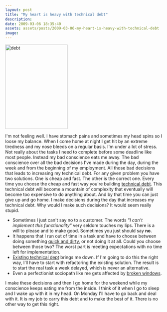 ```yaml
---
layout: post
title: "My heart is heavy with technical debt"
description:
date: 2009-03-06 18:35:40
assets: assets/posts/2009-03-06-my-heart-is-heavy-with-technical-debt
image: 
---
```


<p><img class="size-full wp-image-212 alignleft" title="debt" src="http://litemedia.info/media/Default/Mint/debt.gif" alt="debt" width="200" height="270" /></p>
<p>I'm not feeling well. I have stomach pains and sometimes my head spins so I loose my balance. When I come home at night I get hit by an extreme tiredness and my nose bleeds on a regular basis.  I'm under a lot of stress. Not really about the tasks I need to complete before some deadline like most people. Instead my bad conscience eats me away. The bad conscience over all the bad decisions I've made during the day, during the week and from the beginning of my employment. All those bad decisions that leads to increasing my technical debt.  For any given problem you have two solutions. One is cheap and fast. The other is the correct one. Every time you choose the cheap and fast way you're building <a href="http://en.wikipedia.org/wiki/Technical_debt">technical debt</a>. This technical debt will become a mountain of complexity that eventually will become too expensive to do anything about. And by that time you can just give up and go home.  I make decisions during the day that increases my technical debt. Why would I make such decisions? It would seem really stupid.</p>
<ul>
<li>Sometimes I just can't say no to a customer. The words <em>"I can't implement this functionality"</em> very seldom touches my lips. There is a will to please and to make good. Sometimes you just should say <strong>no</strong>. </li>
<li>It happens that I run out of time in a task and have to choose between doing something <a href="http://www.laputan.org/mud/">quick and dirty</a>, or not doing it at all. Could you choose between those two? The worst part is meeting expectations with no time left for implementation. </li>
<li><a href="http://en.wikipedia.org/wiki/Brownfield_(software_development)">Existing technical dept</a> brings me down. If I'm going to do this the right way, I'll have to start with refactoring the existing solution. The result is to start the real task a week delayed, which is never an alternative. </li>
<li>Even a perfectionist sociopath like me gets affected by <a href="http://www.codinghorror.com/blog/archives/000326.html">broken windows</a>.</li>
</ul>
<p>I make these decisions and then I go home for the weekend while my conscience keeps eating me from the inside. I think of it when I go to sleep and I wake up with it in my head. On Monday I'll have to go back and deal with it. It is my job to carry this debt and to make the best of it. There is no other way to get this right.</p>
